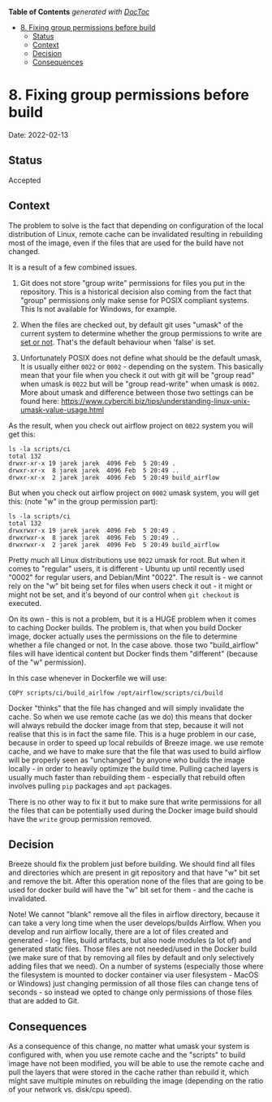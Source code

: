<!--
 Licensed to the Apache Software Foundation (ASF) under one
 or more contributor license agreements.  See the NOTICE file
 distributed with this work for additional information
 regarding copyright ownership.  The ASF licenses this file
 to you under the Apache License, Version 2.0 (the
 "License"); you may not use this file except in compliance
 with the License.  You may obtain a copy of the License at

   http://www.apache.org/licenses/LICENSE-2.0

 Unless required by applicable law or agreed to in writing,
 software distributed under the License is distributed on an
 "AS IS" BASIS, WITHOUT WARRANTIES OR CONDITIONS OF ANY
 KIND, either express or implied.  See the License for the
 specific language governing permissions and limitations
 under the License.
 -->

<!-- START doctoc generated TOC please keep comment here to allow auto update -->
<!-- DON'T EDIT THIS SECTION, INSTEAD RE-RUN doctoc TO UPDATE -->
**Table of Contents**  *generated with [DocToc](https://github.com/thlorenz/doctoc)*

- [8. Fixing group permissions before build](#8-fixing-group-permissions-before-build)
  - [Status](#status)
  - [Context](#context)
  - [Decision](#decision)
  - [Consequences](#consequences)

<!-- END doctoc generated TOC please keep comment here to allow auto update -->

# 8. Fixing group permissions before build

Date: 2022-02-13

## Status

Accepted

## Context

The problem to solve is the fact that depending on configuration of the local
distribution of Linux, remote cache can be invalidated resulting in
rebuilding most of the image, even if the files that are used for the
build have not changed.


It is a result of a few combined issues.

1) Git does not store "group write" permissions for files you put in the
   repository. This is a historical decision also coming from the fact that
   "group" permissions only make sense for POSIX compliant systems. This
   Is not available for Windows, for example.

3) When the files are checked out, by default git uses "umask" of the current
   system to determine whether the group permissions to write are
   [set or not](https://git-scm.com/docs/git-config#Documentation/git-config.txt-coresharedRepository).
   That's the default behaviour when 'false' is set.

4) Unfortunately POSIX does not define what should be the default umask, It
   is usually either `0022` or `0002` - depending on the system. This basically
   mean that your file when you check it out with git will be "group read" when
   umask is `0022` but will be "group read-write" when umask is `0002`. More about
   umask and difference between those two settings can be found here:
   https://www.cyberciti.biz/tips/understanding-linux-unix-umask-value-usage.html


As the result, when you check out airflow project on `0022` system you will get this:


```
ls -la scripts/ci
total 132
drwxr-xr-x 19 jarek jarek  4096 Feb  5 20:49 .
drwxr-xr-x  8 jarek jarek  4096 Feb  5 20:49 ..
drwxr-xr-x  2 jarek jarek  4096 Feb  5 20:49 build_airflow
```

But when you check out airflow project on `0002` umask system, you will get
this: (note "w" in the group permission part):

```
ls -la scripts/ci
total 132
drwxrwxr-x 19 jarek jarek  4096 Feb  5 20:49 .
drwxrwxr-x  8 jarek jarek  4096 Feb  5 20:49 ..
drwxrwxr-x  2 jarek jarek  4096 Feb  5 20:49 build_airflow
```

Pretty much all Linux distributions use `0022` umask for root. But when it
comes to "regular" users, it is different - Ubuntu  up until recently used
"0002" for regular users, and Debian/Mint "0022". The result is - we cannot
rely on the "w" bit being set for files when users check it out - it might or
might not be set, and it's beyond of our control when `git checkout` is
executed.

On its own - this is not a problem, but it is a HUGE problem when it comes to
caching Docker builds. The problem is, that when you build Docker image, docker
actually uses the permissions on the file to determine whether a file changed
or not. In the case above. those two "build_airflow" files will have identical
content but Docker finds them "different"  (because of the "w" permission).

In this case whenever in Dockerfile we will use:

```
COPY scripts/ci/build_airlfow /opt/airflow/scripts/ci/build
```

Docker "thinks" that the file has changed and will simply invalidate the cache.
So when we use remote cache (as we do) this means that docker will always
rebuild the docker image from that step, because it will not realise that this
is in fact the same file.  This is a huge problem in our case, because in order
to speed up local rebuilds of Breeze image. we use remote cache, and we have to
make sure that the file that was used to build airflow will be properly seen as
"unchanged" by anyone who builds the image locally - in order to heavily
optimize the build time. Pulling cached layers is usually much faster than
rebuilding them - especially that rebuild often involves pulling `pip` packages
and `apt` packages.

There is no other way to fix it but to make sure that write permissions for
all the files that can be potentially used during the Docker image build should
have the `write` group permission removed.

## Decision

Breeze should fix the problem just before building. We should find all files
and directories which are present in git repository and that have "w" bit set
and remove the bit. After this operation none of the files that are going to be
used for docker build will have the "w" bit set for them - and the cache is
invalidated.

Note! We cannot "blank" remove all the files in airflow directory, because
it can take a very long time when the user develops/builds Airflow. When you
develop  and run airflow locally, there are a lot of files created and
generated -  log files, build artifacts, but also node modules (a lot of) and
generated static files. Those files are not needed/used in the Docker build
(we make sure of that by removing all files by default and only selectively
adding files that we need). On a number of systems (especially those where
the filesystem is mounted to docker container via user filesystem - MacOS
or Windows) just changing permission of all those files can change tens of
seconds - so instead we opted to change only permissions of those files
that are added to Git.

## Consequences

As a consequence of this change, no matter what umask your system is configured
with, when you use remote cache and the "scripts" to build image have not been
modified, you will be able to use the remote cache and pull the layers that
were stored in the cache rather than rebuild it, which might save multiple minutes
on rebuilding the image (depending on the ratio of your network vs. disk/cpu
speed).
